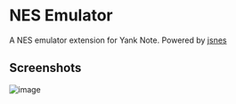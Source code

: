 # NES Emulator

A NES emulator extension for Yank Note. Powered by [jsnes](https://github.com/bfirsh/jsnes)

## Screenshots
![image](https://registry.yank-note.com/cdn/@yank-note/extension-nes-emulator/1.2.0/bcc5de92-9343-44e4-ae41-d06737d9baa4.png)
